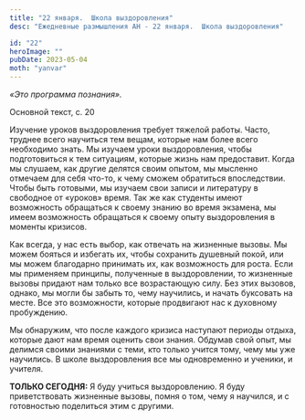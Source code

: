 ```yaml
---
title: "22 января.  Школа выздоровления"
desc: "Ежедневные размышления АН - 22 января.  Школа выздоровления"

id: "22"
heroImage: ""
pubDate: 2023-05-04
moth: "yanvar"
---
```


_«Это программа познания»._

Основной текст, с. 20

Изучение уроков выздоровления требует тяжелой работы. Часто, труднее всего
научиться тем вещам, которые нам более всего необходимо знать. Мы изучаем
уроки выздоровления, чтобы подготовиться к тем ситуациям, которые жизнь нам
предоставит. Когда мы слушаем, как другие делятся своим опытом, мы мысленно
отмечаем для себя что-то, к чему сможем обратиться впоследствии. Чтобы быть
готовыми, мы изучаем свои записи и литературу в свободное от «уроков» время.
Так же как студенты имеют возможность обращаться к своему знанию во время
экзамена, мы имеем возможность обращаться к своему опыту выздоровления в
моменты кризисов.

Как всегда, у нас есть выбор, как отвечать на жизненные вызовы. Мы можем
бояться и избегать их, чтобы сохранить душевный покой, или мы можем благодарно
принимать их, как возможность для роста. Если мы применяем принципы,
полученные в выздоровлении, то жизненные вызовы придают нам только все
возрастающую силу. Без этих вызовов, однако, мы могли бы забыть то, чему
научились, и начать буксовать на месте. Все это возможности, которые
продвигают нас к духовному пробуждению.

Мы обнаружим, что после каждого кризиса наступают периоды отдыха, которые дают
нам время оценить свои знания. Обдумав свой опыт, мы делимся своими знаниями с
теми, кто только учится тому, чему мы уже научились. В школе выздоровления все
мы одновременно и ученики, и учителя.

**ТОЛЬКО СЕГОДНЯ:** Я буду учиться выздоровлению. Я буду приветствовать
жизненные вызовы, помня о том, чему я научился, и с готовностью поделиться
этим с другими.
